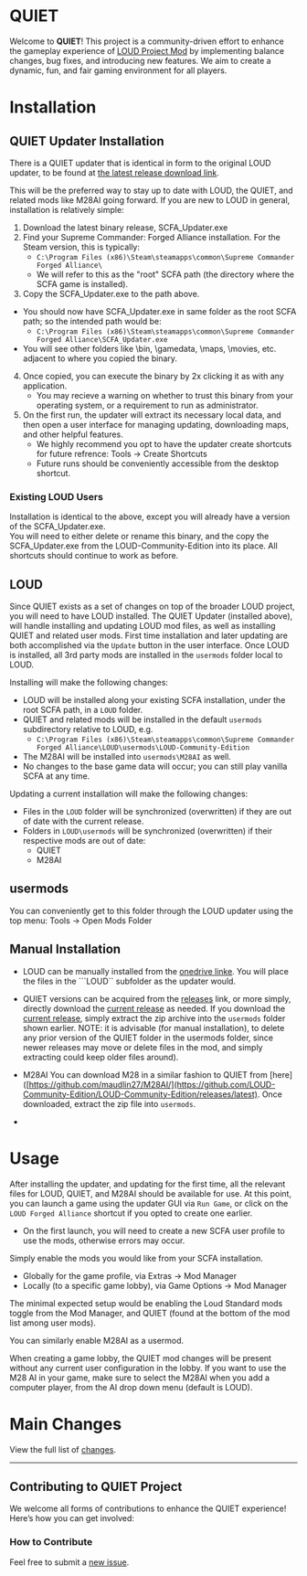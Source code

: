 # QUIET

Welcome to **QUIET**! This project is a community-driven effort to enhance the gameplay experience of [LOUD Project Mod](https://github.com/LOUD-Project/Git-LOUD) by implementing balance changes, bug fixes, and introducing new features. We aim to create a dynamic, fun, and fair gaming environment for all players.

# Installation

## QUIET Updater Installation
There is a QUIET updater that is identical in form to the original LOUD updater, to be found at 
[the latest release download link](https://github.com/LOUD-Community-Edition/loud-electron/releases/latest).

This will be the preferred way to stay up to date with LOUD, the QUIET, and related mods like M28AI
going forward.  If you are new to LOUD in general, installation is relatively simple: 

1. Download the latest binary release,  SCFA_Updater.exe
2. Find your Supreme Commander: Forged Alliance installation.  For the Steam version, this is typically:
   * ```C:\Program Files (x86)\Steam\steamapps\common\Supreme Commander Forged Alliance\```
   * We will refer to this as the "root" SCFA path (the directory where the SCFA game is installed).
3. Copy the SCFA_Updater.exe to the path above.
  * You should now have SCFA_Updater.exe in same folder as the root SCFA path; so the intended path would be: 
    * ```C:\Program Files (x86)\Steam\steamapps\common\Supreme Commander Forged Alliance\SCFA_Updater.exe```
  * You will see other folders like \bin, \gamedata, \maps, \movies, etc. adjacent to where you copied the binary.
4.  Once copied, you can execute the binary by 2x clicking it as with any application.
    * You may recieve a warning on whether to trust this binary from your operating system, or a requirement to run as administrator.
5.  On the first run, the updater will extract its necessary local data, and then open a user interface for managing updating, downloading
    maps, and other helpful features.
    * We highly recommend you opt to have the updater create shortcuts for future refrence: Tools -> Create Shortcuts
    * Future runs should be conveniently accessible from the desktop shortcut.
### Existing LOUD Users
Installation is identical to the above, except you will already have a version of the SCFA_Updater.exe.  
You will need to either delete or rename this binary, and the copy the SCFA_Updater.exe from the LOUD-Community-Edition into its place.  All shortcuts should continue to work as before.

## LOUD 
Since QUIET exists as a set of changes on top of the broader LOUD project, you will need to have LOUD installed.
The QUIET Updater (installed above), will handle installing and updating LOUD mod files, as well as installing QUIET and related user mods.
First time installation and later updating are both accomplished via the ```Update``` button in the user interface.
Once LOUD is installed, all 3rd party mods are installed in the ```usermods``` folder local to LOUD.

Installing will make the following changes:
* LOUD will be installed along your existing SCFA installation, under the root SCFA path, in a ```LOUD``` folder.
* QUIET and related mods will be installed in the default ```usermods``` subdirectory relative to LOUD, e.g.
  *  ```C:\Program Files (x86)\Steam\steamapps\common\Supreme Commander Forged Alliance\LOUD\usermods\LOUD-Community-Edition```
*  The M28AI will be installed into ```usermods\M28AI``` as well.
*  No changes to the base game data will occur; you can still play vanilla SCFA at any time.

Updating a current installation will make the following changes:
* Files in the ```LOUD``` folder will be synchronized (overwritten) if they are out of date with the current release.
* Folders in ```LOUD\usermods``` will be synchronized (overwritten) if their respective mods are out of date:
  * QUIET
  * M28AI

## usermods
You can conveniently get to this folder through the LOUD updater using the top menu: 
Tools -> Open Mods Folder

## Manual Installation
* LOUD can be manually installed from the [onedrive linke](https://1drv.ms/u/s!AubmcwAIEAlzn2TwHzibrMTRySVj?e=MCevjP).  You will place the files in the ```LOUD`` subfolder as the updater would.

* QUIET versions can be acquired from the [releases](https://github.com/Azraeel/LOUD-Community-Edition/releases/) link, 
or more simply, directly download the [current release](https://github.com/Azraeel/LOUD-Community-Edition/releases/latest/download/LOUD-Community-Edition.zip) 
as needed.
If you download the [current release](https://github.com/Azraeel/LOUD-Community-Edition/releases/latest/download/LOUD-Community-Edition.zip), simply extract
the zip archive into the ```usermods``` folder shown earlier.  NOTE: it is advisable (for manual installation), to delete any prior version of the QUIET folder in the usermods folder, since newer releases may move or delete files in the mod, and simply extracting could keep older files around).

* M28AI You can download M28 in a similar fashion to QUIET from [here]([https://github.com/maudlin27/M28AI/](https://github.com/LOUD-Community-Edition/LOUD-Community-Edition/releases/latest).  Once downloaded, extract the zip file into ```usermods```.
* 
# Usage
After installing the updater, and updating for the first time, all the relevant files for LOUD, QUIET, and M28AI
should be available for use.  At this point, you can launch a game using the updater GUI via ```Run Game```, or click on
the ```LOUD Forged Alliance``` shortcut if you opted to create one earlier.

* On the first launch, you will need to create a new SCFA user profile to use the mods, otherwise errors may occur.

Simply enable the mods you would like from your SCFA installation.  
- Globally for the game profile, via Extras -> Mod Manager
- Locally (to a specific game lobby), via Game Options -> Mod Manager

The minimal expected setup would be enabling the Loud Standard mods toggle from the Mod Manager, 
and QUIET (found at the bottom of the mod list among user mods).

You can similarly enable M28AI as a usermod.

When creating a game lobby, the QUIET mod changes will be present without any current
user configuration in the lobby.  If you want to use the M28 AI in your game, make
sure to select the M28AI when you add a computer player, from the AI drop down menu (default
is LOUD).

# Main Changes

View the full list of [changes](https://github.com/Azraeel/LOUD-Community-Edition/blob/main/Changelog.txt).

---

## Contributing to QUIET Project

We welcome all forms of contributions to enhance the QUIET experience! Here’s how you can get involved:

### How to Contribute

Feel free to submit a [new issue](https://github.com/Azraeel/LOUD-Community-Edition/issues).
